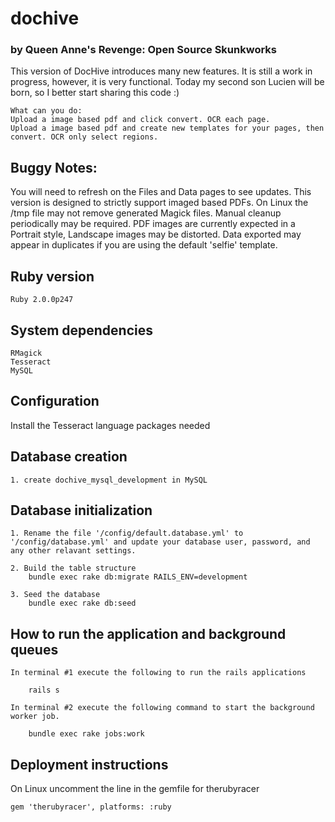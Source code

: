 # dochive 
### by Queen Anne's Revenge: Open Source Skunkworks

This version of DocHive introduces many new features. It is still a work in progress, however, it is very functional. Today my second son Lucien will be born, so I better start sharing this code :)

	What can you do:
	Upload a image based pdf and click convert. OCR each page.
	Upload a image based pdf and create new templates for your pages, then convert. OCR only select regions.


## Buggy Notes: 

You will need to refresh on the Files and Data pages to see updates.
This version is designed to strictly support imaged based PDFs. 
On Linux the /tmp file may not remove generated Magick files. Manual cleanup periodically may be required.
PDF images are currently expected in a Portrait style, Landscape images may be distorted.
Data exported may appear in duplicates if you are using the default 'selfie' template.

## Ruby version

	Ruby 2.0.0p247

## System dependencies

	RMagick
	Tesseract 
	MySQL

## Configuration

Install the Tesseract language packages needed 

## Database creation

	1. create dochive_mysql_development in MySQL

## Database initialization

	1. Rename the file '/config/default.database.yml' to '/config/database.yml' and update your database user, password, and any other relavant settings.

	2. Build the table structure
		bundle exec rake db:migrate RAILS_ENV=development

	3. Seed the database
		bundle exec rake db:seed

## How to run the application and background queues

	In terminal #1 execute the following to run the rails applications

		rails s 

	In terminal #2 execute the following command to start the background worker job. 

		bundle exec rake jobs:work

## Deployment instructions

On Linux uncomment the line in the gemfile for therubyracer

	gem 'therubyracer', platforms: :ruby



